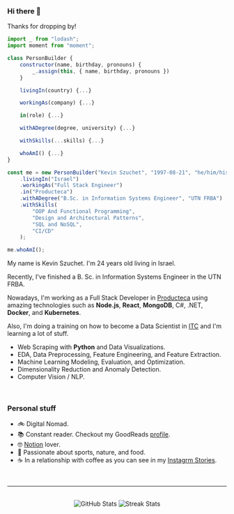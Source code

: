 ### Hi there 👋

Thanks for dropping by!


```js
import _ from "lodash";
import moment from "moment";

class PersonBuilder {
    constructor(name, birthday, pronouns) {
        _.assign(this, { name, birthday, pronouns })
    }

    livingIn(country) {...}

    workingAs(company) {...}

    in(role) {...}

    withADegree(degree, university) {...}

    withSkills(...skills) {...}

    whoAmI() {...}
}

const me = new PersonBuilder("Kevin Szuchet", "1997-08-21", "he/him/his")
    .livingIn("Israel")
    .workingAs("Full Stack Engineer")
    .in("Producteca")
    .withADegree("B.Sc. in Information Systems Engineer", "UTN FRBA")
    .withSkills(
        "OOP And Functional Programming",
        "Design and Architectural Patterns",
        "SQL and NoSQL",
        "CI/CD"
    );

me.whoAmI();
```

My name is Kevin Szuchet. I'm 24 years old living in Israel.

Recently, I've finished a B. Sc. in Information Systems Engineer in the UTN FRBA.

Nowadays, I'm working as a Full Stack Developer in [Producteca](producteca.com) using amazing technologies such as __Node.js__, __React__, __MongoDB__, C#, .NET, __Docker__, and __Kubernetes__.

Also, I'm doing a training on how to become a Data Scientist in [ITC](https://www.itc.tech/) and I'm learning a lot of stuff.
- Web Scraping with __Python__ and Data Visualizations.
- EDA, Data Preprocessing, Feature Engineering, and Feature Extraction.
- Machine Learning Modeling, Evaluation, and Optimization.
- Dimensionality Reduction and Anomaly Detection.
- Computer Vision / NLP.

<br>

### Personal stuff

- 🚲 Digital Nomad.
- 📚 Constant reader. Checkout my GoodReads [profile](goodreads.com/kevinszuchet).
- 🤓 [Notion](https://www.notion.so/) lover.
- 🌱 Passionate about sports, nature, and food.
- ☕ In a relationship with coffee as you can see in my [Instagrm Stories](https://www.instagram.com/kevinszuchet/).

<br>

---

<br>


<div align="center">
    <img width="auto" src ="https://github-readme-stats.vercel.app/api?username=kevinszuchet&show_icons=true&count_private=true&theme=darcula&hide_border=true&bg_color=00000000" alt="GitHub Stats">
    <img width="auto" src ="https://github-readme-streak-stats.herokuapp.com?user=kevinszuchet&theme=darcula&hide_border=true&background=FFFFFF00" alt="Streak Stats">
</div>